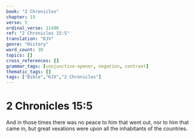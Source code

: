 ```yaml
---
book: "2 Chronicles"
chapter: 15
verse: 5
ordinal_verse: 11496
ref: "2 Chronicles 15:5"
translation: "KJV"
genre: "History"
word_count: 30
topics: []
cross_references: []
grammar_tags: [conjunctive-opener, negation, contrast]
thematic_tags: []
tags: ["Bible","KJV","2 Chronicles"]
---
```


# 2 Chronicles 15:5

And in those times there was no peace to him that went out, nor to him that came in, but great vexations were upon all the inhabitants of the countries.
